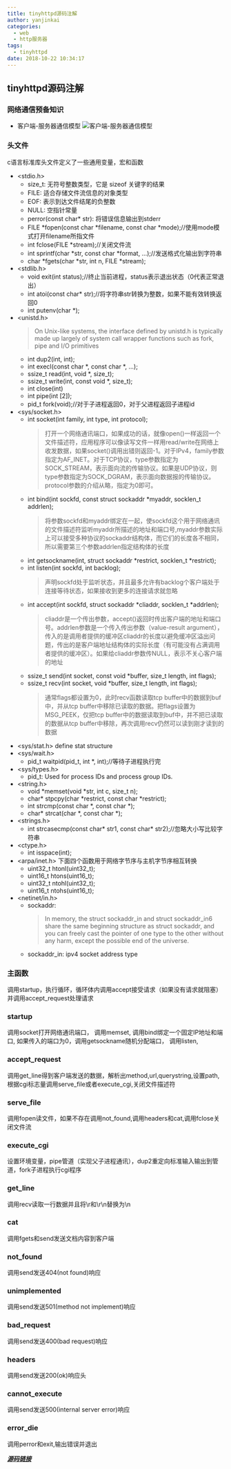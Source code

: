 ```yaml
---
title: tinyhttpd源码注解
author: yanjinkai
categories:
  - web
  - http服务器
tags:
  - tinyhttpd
date: 2018-10-22 10:34:17
---
```

## tinyhttpd源码注解
### 网络通信预备知识
- 客户端-服务器通信模型
![客户端-服务器通信模型](https://box.kancloud.cn/2016-04-02_56ff80dbcb915.png)
### 头文件
c语言标准库头文件定义了一些通用变量，宏和函数
- <stdio.h> 
  - size_t: 无符号整数类型，它是 sizeof 关键字的结果
  - FILE: 适合存储文件流信息的对象类型
  - EOF: 表示到达文件结尾的负整数
  - NULL: 空指针常量
  - perror(const char* str): 将错误信息输出到stderr
  - FILE *fopen(const char *filename, const char *mode);//使用mode模式打开filename所指文件
  - int fclose(FILE *stream);//关闭文件流
  - int sprintf(char *str, const char *format, ...);//发送格式化输出到字符串
  - char *fgets(char *str, int n, FILE *stream);
- <stdlib.h>
  - void exit(int status);//终止当前进程，status表示退出状态（0代表正常退出）
  - int atoi(const char* str);//将字符串str转换为整数，如果不能有效转换返回0
  - int putenv(char *);
- <unistd.h>
  > On Unix-like systems, the interface defined by unistd.h is typically made up largely of system call wrapper functions such as fork, pipe and I/O primitives
  - int dup2(int, int);
  - int execl(const char *, const char *, ...);
  - ssize_t read(int, void *, size_t);
  - ssize_t write(int, const void *, size_t);
  - int close(int)
  - int pipe(int [2]);
  - pid_t fork(void);//对于子进程返回0，对于父进程返回子进程id
- <sys/socket.h>
  - int socket(int family, int type, int protocol);
    > 打开一个网络通讯端口，如果成功的话，就像open()一样返回一个文件描述符，应用程序可以像读写文件一样用read/write在网络上收发数据，如果socket()调用出错则返回-1。对于IPv4，family参数指定为AF_INET。对于TCP协议，type参数指定为SOCK_STREAM，表示面向流的传输协议。如果是UDP协议，则type参数指定为SOCK_DGRAM，表示面向数据报的传输协议。protocol参数的介绍从略，指定为0即可。
  - int bind(int sockfd, const struct sockaddr *myaddr, socklen_t addrlen);
    > 将参数sockfd和myaddr绑定在一起，使sockfd这个用于网络通讯的文件描述符监听myaddr所描述的地址和端口号,myaddr参数实际上可以接受多种协议的sockaddr结构体，而它们的长度各不相同，所以需要第三个参数addrlen指定结构体的长度
  - int getsockname(int, struct sockaddr *restrict, socklen_t *restrict);
  - int listen(int sockfd, int backlog);
    > 声明sockfd处于监听状态，并且最多允许有backlog个客户端处于连接等待状态，如果接收到更多的连接请求就忽略
  - int accept(int sockfd, struct sockaddr *cliaddr, socklen_t *addrlen);
    > cliaddr是一个传出参数，accept()返回时传出客户端的地址和端口号。addrlen参数是一个传入传出参数（value-result argument），传入的是调用者提供的缓冲区cliaddr的长度以避免缓冲区溢出问题，传出的是客户端地址结构体的实际长度（有可能没有占满调用者提供的缓冲区）。如果给cliaddr参数传NULL，表示不关心客户端的地址
  - ssize_t send(int socket, const void *buffer, size_t length, int flags);
  - ssize_t recv(int socket, void *buffer, size_t length, int flags);
    > 通常flags都设置为0，此时recv函数读取tcp buffer中的数据到buf中，并从tcp buffer中移除已读取的数据。把flags设置为MSG_PEEK，仅把tcp buffer中的数据读取到buf中，并不把已读取的数据从tcp buffer中移除，再次调用recv仍然可以读到刚才读到的数据
- <sys/stat.h>
  define stat structure
- <sys/wait.h>
  - pid_t waitpid(pid_t, int *, int);//等待子进程执行完
- <sys/types.h>
  - pid_t: Used for process IDs and process group IDs.
- <string.h>
  - void *memset(void *str, int c, size_t n);
  - char* stpcpy(char *restrict, const char *restrict);
  - int strcmp(const char *, const char *);
  - char* strcat(char *, const char *);
- <strings.h>
  - int strcasecmp(const char* str1, const char* str2);//忽略大小写比较字符串
- <ctype.h>
  - int isspace(int);
- <arpa/inet.h>
  下面四个函数用于网络字节序与主机字节序相互转换
  - uint32_t htonl(uint32_t);
  - uint16_t htons(uint16_t);
  - uint32_t ntohl(uint32_t);
  - uint16_t ntohs(uint16_t);
- <netinet/in.h>
  - sockaddr: 
    > In memory, the struct sockaddr_in and struct sockaddr_in6 share the same beginning structure as struct sockaddr, and you can freely cast the pointer of one type to the other without any harm, except the possible end of the universe.
  - sockaddr_in: ipv4 socket address type
### 主函数
调用startup，执行循环，循环体内调用accept接受请求（如果没有请求就阻塞）并调用accept_request处理请求
### startup
调用socket打开网络通讯端口，
调用memset,
调用bind绑定一个固定IP地址和端口,
如果传入的端口为0，调用getsockname随机分配端口，
调用listen,
### accept_request
调用get_line得到客户端发送的数据，解析出method,url,querystring,设置path,根据cgi标志量调用serve_file或者execute_cgi,关闭文件描述符
### serve_file
调用fopen读文件，如果不存在调用not_found,调用headers和cat,调用fclose关闭文件流
### execute_cgi
设置环境变量，pipe管道（实现父子进程通讯），dup2重定向标准输入输出到管道，fork子进程执行cgi程序
### get_line
调用recv读取一行数据并且将\r和\r\n替换为\n
### cat
调用fgets和send发送文档内容到客户端
### not_found
调用send发送404(not found)响应
### unimplemented
调用send发送501(method not implement)响应
### bad_request
调用send发送400(bad request)响应
### headers
调用send发送200(ok)响应头
### cannot_execute
调用send发送500(internal server error)响应
### error_die
调用perror和exit,输出错误并退出

[***源码链接***](https://sourceforge.net/projects/tinyhttpd/files/latest/download)